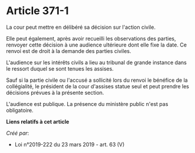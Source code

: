 # Article 371-1

La cour peut mettre en délibéré sa décision sur l'action civile.

Elle peut également, après avoir recueilli les observations des parties, renvoyer cette décision à une audience ultérieure
dont elle fixe la date. Ce renvoi est de droit à la demande des parties civiles.

L'audience sur les intérêts civils a lieu au tribunal de grande instance dans le ressort duquel se sont tenues les assises.

Sauf si la partie civile ou l'accusé a sollicité lors du renvoi le bénéfice de la collégialité, le président de la cour
d'assises statue seul et peut prendre les décisions prévues à la présente section.

L'audience est publique. La présence du ministère public n'est pas obligatoire.

**Liens relatifs à cet article**

_Créé par_:

  - Loi n°2019-222 du 23 mars 2019 - art. 63 (V)
